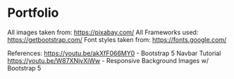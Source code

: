 # Portfolio

All images taken from: https://pixabay.com/
All Frameworks used: https://getbootstrap.com/
Font styles taken from: https://fonts.google.com/

References:
https://youtu.be/akXfF066MY0 - Bootstrap 5 Navbar Tutorial
https://youtu.be/W87XNjvXiWw - Responsive Background Images w/ Bootstrap 5